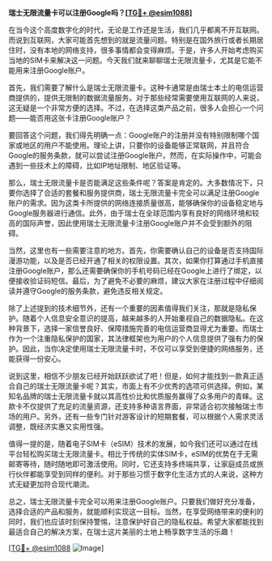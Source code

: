 **瑞士无限流量卡可以注册Google吗？[[TG💪+ @esim1088](https://t.me/s/esim1088)]**

在当今这个高度数字化的时代，无论是工作还是生活，我们几乎都离不开互联网。而说到互联网，大家可能首先想到的就是流量问题。特别是在国外旅行或者长期居住时，没有本地的网络支持，很多事情都会变得麻烦。于是，许多人开始考虑购买当地的SIM卡来解决这一问题。今天我们就来聊聊瑞士无限流量卡，尤其是它能不能用来注册Google账户。

首先，我们需要了解什么是瑞士无限流量卡。这种卡通常是由瑞士本土的电信运营商提供的，提供无限制的数据流量服务。对于那些经常需要使用互联网的人来说，这无疑是一个非常方便的选择。不过，在选择这类产品之前，很多人会担心一个问题——能否用这张卡注册Google账户？

要回答这个问题，我们得先明确一点：Google账户的注册并没有特别限制哪个国家或地区的用户不能使用。理论上讲，只要你的设备能够正常联网，并且符合Google的服务条款，就可以尝试注册Google账户。然而，在实际操作中，可能会遇到一些技术上的障碍，比如IP地址限制、地区验证等。

那么，瑞士无限流量卡是否能满足这些条件呢？答案是肯定的。大多数情况下，只要你选择了合适的套餐和服务提供商，瑞士无限流量卡完全可以满足注册Google账户的需求。因为这类卡所提供的网络连接质量很高，能够确保你的设备稳定地与Google服务器进行通信。此外，由于瑞士在全球范围内享有良好的网络环境和较高的国际声誉，因此使用瑞士无限流量卡注册Google账户并不会受到额外的阻碍。

当然，这里也有一些需要注意的地方。首先，你需要确认自己的设备是否支持国际漫游功能，以及是否已经开通了相关的权限设置。其次，如果你打算通过手机直接注册Google账户，那么还需要确保你的手机号码已经在Google上进行了绑定，以便接收验证码短信。最后，为了避免不必要的麻烦，建议大家在注册过程中仔细阅读并遵守Google的服务条款，避免违反相关规定。

除了上述提到的技术细节外，还有一个重要的因素值得我们关注，那就是隐私保护。随着个人信息安全意识的提高，越来越多的人开始重视自己的数据隐私。在这种背景下，选择一家信誉良好、保障措施完善的电信运营商显得尤为重要。而瑞士作为一个注重隐私保护的国家，其法律框架也为用户的个人信息提供了强有力的保护。因此，当你决定使用瑞士无限流量卡时，不仅可以享受到便捷的网络服务，还能获得一份安心。

说到这里，相信不少朋友已经开始跃跃欲试了吧！但是，如何才能找到一款真正适合自己的瑞士无限流量卡呢？其实，市面上有不少优秀的选项可供选择。例如，某知名品牌的瑞士无限流量卡就以其高性价比和优质服务赢得了众多用户的青睐。这款卡不仅提供了充足的流量资源，还支持多种语言界面，非常适合初次接触瑞士市场的用户。另外，还有一些专门针对游客设计的短期套餐，可以根据个人需求灵活调整，既经济实惠又实用性强。

值得一提的是，随着电子SIM卡（eSIM）技术的发展，如今我们还可以通过在线平台轻松购买瑞士无限流量卡。相比于传统的实体SIM卡，eSIM的优势在于无需邮寄等待，随时随地即可激活使用。同时，它还支持多终端共享，让家庭成员或旅行伙伴都能享受到同样的便利。对于那些习惯于数字化生活方式的人来说，这种方式无疑更加符合现代潮流。

总之，瑞士无限流量卡完全可以用来注册Google账户。只要我们做好充分准备，选择合适的产品和服务，就能顺利实现这一目标。当然，在享受网络带来的便利的同时，我们也应该时刻保持警惕，注意保护好自己的隐私权益。希望大家都能找到最适合自己的解决方案，在瑞士这片美丽的土地上畅享数字生活的乐趣！

[[TG💪+ @esim1088](https://t.me/s/esim1088) ![Image](https://i.postimg.cc/4NQfJmqS/Snipaste-2025-05-13-00-14-12.png)]